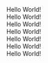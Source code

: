 <div className="text-pink-500">
Hello World!
</div>
<div className="text-blue-500">
Hello World!
</div>
<div className="text-red-500">
Hello World!
</div>
<div className="text-green-500">
Hello World!
</div>
<div className="text-yellow-500">
Hello World!
</div>
<div className="text-teal-500"> 
Hello World! 
</div>
<div className="text-orange-500">
Hello World!
</div>
